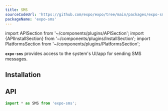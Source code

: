 ```yaml
---
title: SMS
sourceCodeUrl: 'https://github.com/expo/expo/tree/main/packages/expo-sms'
packageName: 'expo-sms'
---
```


import APISection from '~/components/plugins/APISection';
import {APIInstallSection} from '~/components/plugins/InstallSection';
import PlatformsSection from '~/components/plugins/PlatformsSection';

**`expo-sms`** provides access to the system's UI/app for sending SMS messages.

<PlatformsSection android emulator ios simulator />

## Installation

<APIInstallSection />

## API

```js
import * as SMS from 'expo-sms';
```

<APISection packageName="expo-sms" apiName="SMS" />
